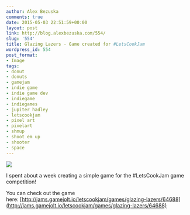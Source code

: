 ```yaml
---
author: Alex Bezuska
comments: true
date: 2015-05-03 22:51:59+00:00
layout: post
link: http://blog.alexbezuska.com/554/
slug: '554'
title: Glazing Lazers - Game created for #LetsCookJam
wordpress_id: 554
post_format:
- Image
tags:
- donut
- donuts
- gamejam
- indie game
- indie game dev
- indiegame
- indiegames
- jupiter hadley
- letscookjam
- pixel art
- pixelart
- shmup
- shoot em up
- shooter
- space
---
```


![](/images/2015/05/tumblr_no3u42BLa11u11b0ro1_400.gif)

I spent about a week creating a simple game for the #LetsCookJam game competition!




You can check out the game here: [http://jams.gamejolt.io/letscookjam/games/glazing-lazers/64688](http://jams.gamejolt.io/letscookjam/games/glazing-lazers/64688)
